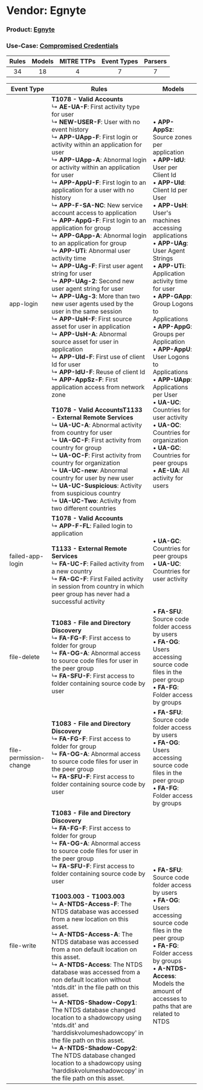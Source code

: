Vendor: Egnyte
==============
### Product: [Egnyte](../ds_egnyte_egnyte.md)
### Use-Case: [Compromised Credentials](../../../../UseCases/uc_compromised_credentials.md)

| Rules | Models | MITRE TTPs | Event Types | Parsers |
|:-----:|:------:|:----------:|:-----------:|:-------:|
|  34   |   18   |     4      |      7      |    7    |

| Event Type             | Rules                                                                                                                                                                                                                                                                                                                                                                                                                                                                                                                                                                                                                                                                                                                                                                                                                                                                                                                                                                                                                                                                                                                                                                                                                                                                                                                                                                                                                                                                                                                                                                                                                                                        | Models                                                                                                                                                                                                                                                                                                                                                                                                                                                                                                                                                                                                                                                                                       |
| ---------------------- | ------------------------------------------------------------------------------------------------------------------------------------------------------------------------------------------------------------------------------------------------------------------------------------------------------------------------------------------------------------------------------------------------------------------------------------------------------------------------------------------------------------------------------------------------------------------------------------------------------------------------------------------------------------------------------------------------------------------------------------------------------------------------------------------------------------------------------------------------------------------------------------------------------------------------------------------------------------------------------------------------------------------------------------------------------------------------------------------------------------------------------------------------------------------------------------------------------------------------------------------------------------------------------------------------------------------------------------------------------------------------------------------------------------------------------------------------------------------------------------------------------------------------------------------------------------------------------------------------------------------------------------------------------------ | -------------------------------------------------------------------------------------------------------------------------------------------------------------------------------------------------------------------------------------------------------------------------------------------------------------------------------------------------------------------------------------------------------------------------------------------------------------------------------------------------------------------------------------------------------------------------------------------------------------------------------------------------------------------------------------------- |
| app-login              | <b>T1078 - Valid Accounts</b><br> ↳ <b>AE-UA-F</b>: First activity type for user<br> ↳ <b>NEW-USER-F</b>: User with no event history<br> ↳ <b>APP-UApp-F</b>: First login or activity within an application for user<br> ↳ <b>APP-UApp-A</b>: Abnormal login or activity within an application for user<br> ↳ <b>APP-AppU-F</b>: First login to an application for a user with no history<br> ↳ <b>APP-F-SA-NC</b>: New service account access to application<br> ↳ <b>APP-AppG-F</b>: First login to an application for group<br> ↳ <b>APP-GApp-A</b>: Abnormal login to an application for group<br> ↳ <b>APP-UTi</b>: Abnormal user activity time<br> ↳ <b>APP-UAg-F</b>: First user agent string for user<br> ↳ <b>APP-UAg-2</b>: Second new user agent string for user<br> ↳ <b>APP-UAg-3</b>: More than two new user agents used by the user in the same session<br> ↳ <b>APP-UsH-F</b>: First source asset for user in application<br> ↳ <b>APP-UsH-A</b>: Abnormal source asset for user in application<br> ↳ <b>APP-UId-F</b>: First use of client Id for user<br> ↳ <b>APP-IdU-F</b>: Reuse of client Id<br> ↳ <b>APP-AppSz-F</b>: First application access from network zone<br><br><b>T1078 - Valid Accounts</b><b>T1133 - External Remote Services</b><br> ↳ <b>UA-UC-A</b>: Abnormal activity from country for user<br> ↳ <b>UA-GC-F</b>: First activity from country for group<br> ↳ <b>UA-OC-F</b>: First activity from country for organization<br> ↳ <b>UA-UC-new</b>: Abnormal country for user by new user<br> ↳ <b>UA-UC-Suspicious</b>: Activity from suspicious country<br> ↳ <b>UA-UC-Two</b>: Activity from two different countries |  • <b>APP-AppSz</b>: Source zones per application<br> • <b>APP-IdU</b>: User per Client Id<br> • <b>APP-UId</b>: Client Id per User<br> • <b>APP-UsH</b>: User's machines accessing applications<br> • <b>APP-UAg</b>: User Agent Strings<br> • <b>APP-UTi</b>: Application activity time for user<br> • <b>APP-GApp</b>: Group Logons to Applications<br> • <b>APP-AppG</b>: Groups per Application<br> • <b>APP-AppU</b>: User Logons to Applications<br> • <b>APP-UApp</b>: Applications per User<br> • <b>UA-UC</b>: Countries for user activity<br> • <b>UA-OC</b>: Countries for organization<br> • <b>UA-GC</b>: Countries for peer groups<br> • <b>AE-UA</b>: All activity for users |
| failed-app-login       | <b>T1078 - Valid Accounts</b><br> ↳ <b>APP-F-FL</b>: Failed login to application<br><br><b>T1133 - External Remote Services</b><br> ↳ <b>FA-UC-F</b>: Failed activity from a new country<br> ↳ <b>FA-GC-F</b>: First Failed activity in session from country in which peer group has never had a successful activity                                                                                                                                                                                                                                                                                                                                                                                                                                                                                                                                                                                                                                                                                                                                                                                                                                                                                                                                                                                                                                                                                                                                                                                                                                                                                                                                         |  • <b>UA-GC</b>: Countries for peer groups<br> • <b>UA-UC</b>: Countries for user activity                                                                                                                                                                                                                                                                                                                                                                                                                                                                                                                                                                                                   |
| file-delete            | <b>T1083 - File and Directory Discovery</b><br> ↳ <b>FA-FG-F</b>: First access to folder for group<br> ↳ <b>FA-OG-A</b>: Abnormal access to source code files for user in the peer group<br> ↳ <b>FA-SFU-F</b>: First access to folder containing source code by user                                                                                                                                                                                                                                                                                                                                                                                                                                                                                                                                                                                                                                                                                                                                                                                                                                                                                                                                                                                                                                                                                                                                                                                                                                                                                                                                                                                        |  • <b>FA-SFU</b>: Source code folder access by users<br> • <b>FA-OG</b>: Users accessing source code files in the peer group<br> • <b>FA-FG</b>: Folder access by groups                                                                                                                                                                                                                                                                                                                                                                                                                                                                                                                     |
| file-permission-change | <b>T1083 - File and Directory Discovery</b><br> ↳ <b>FA-FG-F</b>: First access to folder for group<br> ↳ <b>FA-OG-A</b>: Abnormal access to source code files for user in the peer group<br> ↳ <b>FA-SFU-F</b>: First access to folder containing source code by user                                                                                                                                                                                                                                                                                                                                                                                                                                                                                                                                                                                                                                                                                                                                                                                                                                                                                                                                                                                                                                                                                                                                                                                                                                                                                                                                                                                        |  • <b>FA-SFU</b>: Source code folder access by users<br> • <b>FA-OG</b>: Users accessing source code files in the peer group<br> • <b>FA-FG</b>: Folder access by groups                                                                                                                                                                                                                                                                                                                                                                                                                                                                                                                     |
| file-write             | <b>T1083 - File and Directory Discovery</b><br> ↳ <b>FA-FG-F</b>: First access to folder for group<br> ↳ <b>FA-OG-A</b>: Abnormal access to source code files for user in the peer group<br> ↳ <b>FA-SFU-F</b>: First access to folder containing source code by user<br><br><b>T1003.003 - T1003.003</b><br> ↳ <b>A-NTDS-Access-F</b>: The NTDS database was accessed from a new location on this asset.<br> ↳ <b>A-NTDS-Access-A</b>: The NTDS database was accessed from a non default location on this asset.<br> ↳ <b>A-NTDS-Access</b>: The NTDS database was accessed from a non default location without 'ntds.dit' in the file path on this asset.<br> ↳ <b>A-NTDS-Shadow-Copy1</b>: The NTDS database changed location to a shadowcopy using 'ntds.dit' and 'harddiskvolumeshadowcopy' in the file path on this asset.<br> ↳ <b>A-NTDS-Shadow-Copy2</b>: The NTDS database changed location to a shadowcopy using 'harddiskvolumeshadowcopy' in the file path on this asset.                                                                                                                                                                                                                                                                                                                                                                                                                                                                                                                                                                                                                                                                       |  • <b>FA-SFU</b>: Source code folder access by users<br> • <b>FA-OG</b>: Users accessing source code files in the peer group<br> • <b>FA-FG</b>: Folder access by groups<br> • <b>A-NTDS-Access</b>: Models the amount of accesses to paths that are related to NTDS                                                                                                                                                                                                                                                                                                                                                                                                                         |